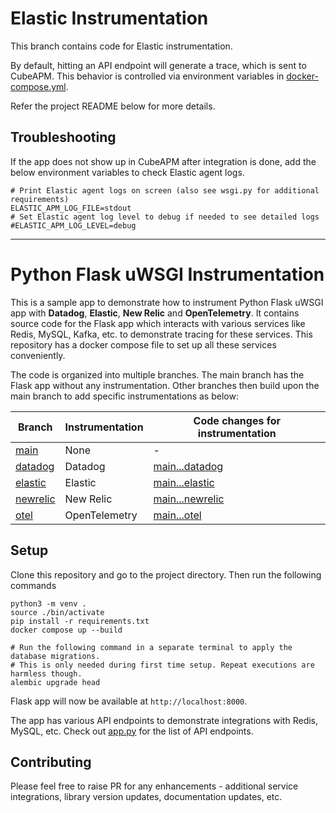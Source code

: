 # Elastic Instrumentation

This branch contains code for Elastic instrumentation.

By default, hitting an API endpoint will generate a trace, which is sent to CubeAPM. This behavior is controlled via environment variables in [docker-compose.yml](docker-compose.yml).

Refer the project README below for more details.

## Troubleshooting

If the app does not show up in CubeAPM after integration is done, add the below environment variables to check Elastic agent logs.

```shell
# Print Elastic agent logs on screen (also see wsgi.py for additional requirements)
ELASTIC_APM_LOG_FILE=stdout
# Set Elastic agent log level to debug if needed to see detailed logs
#ELASTIC_APM_LOG_LEVEL=debug
```

---

# Python Flask uWSGI Instrumentation

This is a sample app to demonstrate how to instrument Python Flask uWSGI app with **Datadog**, **Elastic**, **New Relic** and **OpenTelemetry**. It contains source code for the Flask app which interacts with various services like Redis, MySQL, Kafka, etc. to demonstrate tracing for these services. This repository has a docker compose file to set up all these services conveniently.

The code is organized into multiple branches. The main branch has the Flask app without any instrumentation. Other branches then build upon the main branch to add specific instrumentations as below:

| Branch                                                                                         | Instrumentation | Code changes for instrumentation                                                                                |
| ---------------------------------------------------------------------------------------------- | --------------- | --------------------------------------------------------------------------------------------------------------- |
| [main](https://github.com/cubeapm/sample_app_python_flask_uwsgi/tree/main)         | None            | -                                                                                                               |
| [datadog](https://github.com/cubeapm/sample_app_python_flask_uwsgi/tree/datadog) | Datadog       | [main...datadog](https://github.com/cubeapm/sample_app_python_flask_uwsgi/compare/main...datadog) |
| [elastic](https://github.com/cubeapm/sample_app_python_flask_uwsgi/tree/elastic)         | Elastic   | [main...elastic](https://github.com/cubeapm/sample_app_python_flask_uwsgi/compare/main...elastic)         |
| [newrelic](https://github.com/cubeapm/sample_app_python_flask_uwsgi/tree/newrelic) | New Relic       | [main...newrelic](https://github.com/cubeapm/sample_app_python_flask_uwsgi/compare/main...newrelic) |
| [otel](https://github.com/cubeapm/sample_app_python_flask_uwsgi/tree/otel)         | OpenTelemetry   | [main...otel](https://github.com/cubeapm/sample_app_python_flask_uwsgi/compare/main...otel)         |

## Setup

Clone this repository and go to the project directory. Then run the following commands

```
python3 -m venv .
source ./bin/activate
pip install -r requirements.txt
docker compose up --build

# Run the following command in a separate terminal to apply the database migrations.
# This is only needed during first time setup. Repeat executions are harmless though.
alembic upgrade head
```

Flask app will now be available at `http://localhost:8000`.

The app has various API endpoints to demonstrate integrations with Redis, MySQL, etc. Check out [app.py](app.py) for the list of API endpoints.

## Contributing

Please feel free to raise PR for any enhancements - additional service integrations, library version updates, documentation updates, etc.
